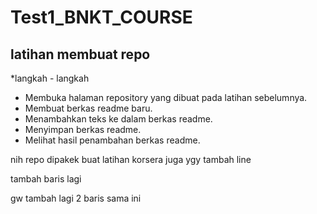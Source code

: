 # Test1_BNKT_COURSE

latihan membuat repo
--
*langkah - langkah 
- Membuka halaman repository yang dibuat pada latihan sebelumnya.
- Membuat berkas readme baru.
- Menambahkan teks ke dalam berkas readme.
- Menyimpan berkas readme.
- Melihat hasil penambahan berkas readme.

nih repo dipakek buat latihan korsera juga ygy
tambah line

tambah baris lagi

gw tambah lagi 2 baris
sama ini